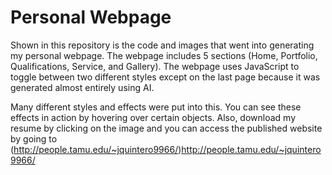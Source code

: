 # Personal Webpage
Shown in this repository is the code and images that went into generating my personal webpage. The webpage includes 5 sections (Home, Portfolio, Qualifications, Service, and Gallery). The webpage uses JavaScript to toggle between two different styles except on the last page because it was generated almost entirely using AI.

Many different styles and effects were put into this. You can see these effects in action by hovering over certain objects. Also, download my resume by clicking on the image and you can access the published website by going to
(http://people.tamu.edu/~jquintero9966/)http://people.tamu.edu/~jquintero9966/
